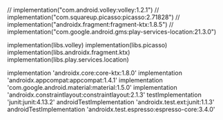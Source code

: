// implementation("com.android.volley:volley:1.2.1")
// implementation("com.squareup.picasso:picasso:2.71828")
// implementation("androidx.fragment:fragment-ktx:1.8.5")
// implementation("com.google.android.gms:play-services-location:21.3.0") 

 implementation(libs.volley)
implementation(libs.picasso)
implementation(libs.androidx.fragment.ktx)
implementation(libs.play.services.location)




 implementation 'androidx.core:core-ktx:1.8.0'
    implementation 'androidx.appcompat:appcompat:1.4.1'
    implementation 'com.google.android.material:material:1.5.0'
    implementation 'androidx.constraintlayout:constraintlayout:2.1.3'
    testImplementation 'junit:junit:4.13.2'
    androidTestImplementation 'androidx.test.ext:junit:1.1.3'
    androidTestImplementation 'androidx.test.espresso:espresso-core:3.4.0'
